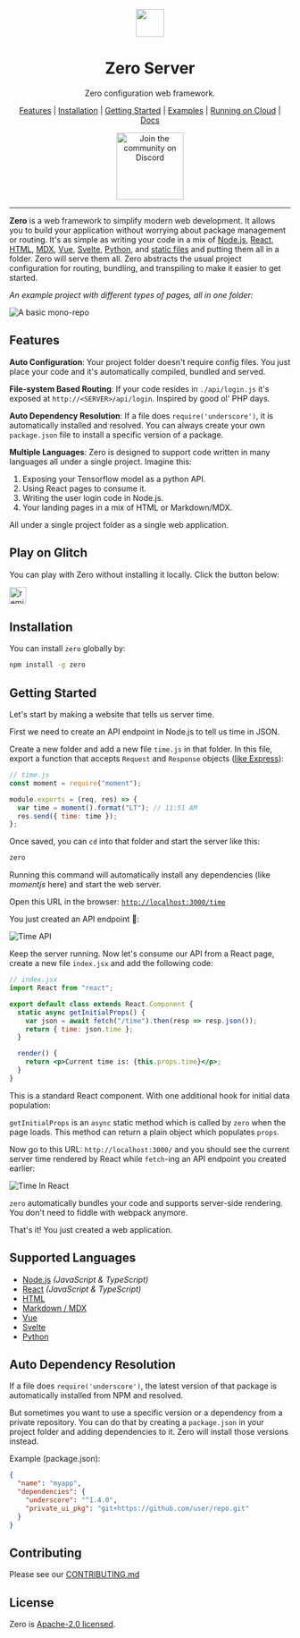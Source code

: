 <p align="center">
  <img src="https://raw.githubusercontent.com/remoteinterview/zero/master/docs/images/logo.png" width="50">
  <h1 align="center">Zero Server</h1>
  <p align="center">Zero configuration web framework.</p>
</p>

<p align="center">
  <a href="#features">Features</a> |
  <a href="#installation">Installation</a> |
  <a href="#getting-started">Getting Started</a> |
  <a href="examples/">Examples</a> |
  <a href="#running-on-cloud">Running on Cloud</a> |
  <a href="docs/">Docs</a>
</p>

<p align="center">
  <a href="https://discord.gg/n7y5nRs">
    <img alt="Join the community on Discord" width="120" src="https://raw.githubusercontent.com/remoteinterview/zero/master/docs/images/discord.png" />
  </a>
</p>

---

**Zero** is a web framework to simplify modern web development. It allows you to build your application without worrying about package management or routing. It's as simple as writing your code in a mix of [Node.js](docs/nodejs/README.md), [React](docs/react/README.md), [HTML](docs/html/README.md), [MDX](docs/mdx/README.md), [Vue](docs/vue/README.md), [Svelte](docs/svelte/README.md), [Python](docs/python/README.md), and [static files](docs/static/README.md) and putting them all in a folder. Zero will serve them all. Zero abstracts the usual project configuration for routing, bundling, and transpiling to make it easier to get started.

_An example project with different types of pages, all in one folder:_

![A basic mono-repo](https://raw.githubusercontent.com/remoteinterview/zero/master/docs/images/header.gif "A basic mono-repo")

## Features

**Auto Configuration**: Your project folder doesn't require config files. You just place your code and it's automatically compiled, bundled and served.

**File-system Based Routing**: If your code resides in `./api/login.js` it's exposed at `http://<SERVER>/api/login`. Inspired by good ol' PHP days.

**Auto Dependency Resolution**: If a file does `require('underscore')`, it is automatically installed and resolved. You can always create your own `package.json` file to install a specific version of a package.

**Multiple Languages**: Zero is designed to support code written in many languages all under a single project. Imagine this:

1. Exposing your Tensorflow model as a python API.
2. Using React pages to consume it.
3. Writing the user login code in Node.js.
4. Your landing pages in a mix of HTML or Markdown/MDX.

All under a single project folder as a single web application.

## Play on Glitch

You can play with Zero without installing it locally. Click the button below:

<!-- Remix Button -->
<a href="https://glitch.com/edit/#!/remix/zero-starter">
  <img src="https://cdn.glitch.com/2bdfb3f8-05ef-4035-a06e-2043962a3a13%2Fremix%402x.png?1513093958726" alt="remix this" height="30">
</a>

## Installation

You can install `zero` globally by:

```sh
npm install -g zero
```

## Getting Started

Let's start by making a website that tells us server time.

First we need to create an API endpoint in Node.js to tell us time in JSON.

Create a new folder and add a new file `time.js` in that folder. In this file, export a function that accepts `Request` and `Response` objects ([like Express](https://expressjs.com/en/4x/api.html#res)):

```js
// time.js
const moment = require("moment");

module.exports = (req, res) => {
  var time = moment().format("LT"); // 11:51 AM
  res.send({ time: time });
};
```

Once saved, you can `cd` into that folder and start the server like this:

```sh
zero
```

Running this command will automatically install any dependencies (like _momentjs_ here) and start the web server.

Open this URL in the browser: [`http://localhost:3000/time`](http://localhost:3000/time)

You just created an API endpoint 🎉:

![Time API](docs/images/timeapi.png?raw=true "Time API")

Keep the server running. Now let's consume our API from a React page, create a new file `index.jsx` and add the following code:

```jsx
// index.jsx
import React from "react";

export default class extends React.Component {
  static async getInitialProps() {
    var json = await fetch("/time").then(resp => resp.json());
    return { time: json.time };
  }

  render() {
    return <p>Current time is: {this.props.time}</p>;
  }
}
```

This is a standard React component. With one additional hook for initial data population:

`getInitialProps` is an `async` static method which is called by `zero` when the page loads. This method can return a plain object which populates `props`.

Now go to this URL: `http://localhost:3000/` and you should see the current server time rendered by React while `fetch`-ing an API endpoint you created earlier:

![Time In React](docs/images/timejsx.png?raw=true "Time In React")

`zero` automatically bundles your code and supports server-side rendering. You don't need to fiddle with webpack anymore.

That's it! You just created a web application.

## Supported Languages

- [Node.js](docs/nodejs/README.md) _(JavaScript & TypeScript)_
- [React](docs/react/README.md) _(JavaScript & TypeScript)_
- [HTML](docs/html/README.md)
- [Markdown / MDX](docs/mdx/README.md)
- [Vue](docs/vue/README.md)
- [Svelte](docs/svelte/README.md)
- [Python](docs/python/README.md)

## Auto Dependency Resolution

If a file does `require('underscore')`, the latest version of that package is automatically installed from NPM and resolved.

But sometimes you want to use a specific version or a dependency from a private repository. You can do that by creating a `package.json` in your project folder and adding dependencies to it. Zero will install those versions instead.

Example (package.json):

```json
{
  "name": "myapp",
  "dependencies": {
    "underscore": "^1.4.0",
    "private_ui_pkg": "git+https://github.com/user/repo.git"
  }
}
```

## Contributing

Please see our [CONTRIBUTING.md](CONTRIBUTING.md)

## License

Zero is [Apache-2.0 licensed](LICENSE.md).
